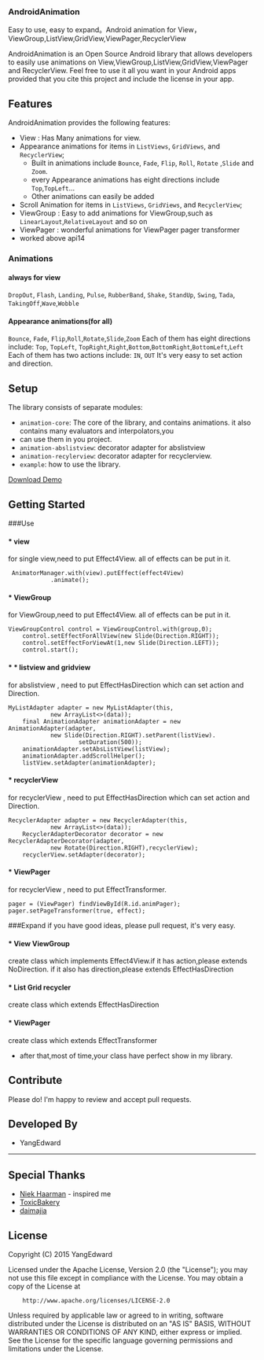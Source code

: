 ### AndroidAnimation
Easy to use, easy to expand。Android animation for View，ViewGroup,ListView,GridView,ViewPager,RecyclerView

AndroidAnimation is an Open Source Android library that allows developers to easily use animations on View,ViewGroup,ListView,GridView,ViewPager and RecyclerView.
Feel free to use it all you want in your Android apps provided that you cite this project and include the license in your app.

Features
-----
AndroidAnimation provides the following features:
* View : Has Many animations for view.
* Appearance animations for items in `ListViews`, `GridViews`, and `RecyclerView`;
    * Built in animations include `Bounce`, `Fade`, `Flip`, `Roll`, `Rotate` ,`Slide` and `Zoom`.
    * every Appearance animations has eight directions include `Top`,`TopLeft`...
	* Other animations can easily be added
* Scroll Animation for items in `ListViews`, `GridViews`, and `RecyclerView`;
* ViewGroup : Easy to add animations for ViewGroup,such as `LinearLayout`,`RelativeLayout` and so on
* ViewPager : wonderful animations for ViewPager pager transformer
* worked above api14

### Animations
#### always for view
`DropOut`, `Flash`, `Landing`, `Pulse`, `RubberBand`, `Shake`, `StandUp`,
`Swing`, `Tada`, `TakingOff`,`Wave`,`Wobble`

#### Appearance animations(for all)
`Bounce`, `Fade`, `Flip`,`Roll`,`Rotate`,`Slide`,`Zoom`
Each of them has eight directions include:
`Top`, `TopLeft`, `TopRight`,`Right`,`Bottom`,`BottomRight`,`BottomLeft`,`Left`
Each of them has two actions include:
`IN`, `OUT`
It's very easy to set action and direction.

Setup
-----

The library consists of separate modules:

* `animation-core`: The core of the library, and contains animations. it also contains many evaluators and interpolators,you
* can use them in you project.
* `animation-abslistview`: decorator adapter for abslistview
* `animation-recylerview`: decorator adapter for recyclerview.
* `example`: how to use the library.

[Download Demo](https://github.com/YangEdward/AndroidAnimation/blob/master/example/example-release.apk?raw=true)

Getting Started
-----
###Use
#### * view
for single view,need to put Effect4View. all of effects can be put in it.
     
     AnimatorManager.with(view).putEffect(effect4View)
                .animate();
     
#### * ViewGroup
for ViewGroup,need to put Effect4View. all of effects can be put in it.

    ViewGroupControl control = ViewGroupControl.with(group,0);
        control.setEffectForAllView(new Slide(Direction.RIGHT));
        control.setEffectForViewAt(1,new Slide(Direction.LEFT));
        control.start();
    
#### * * listview and gridview
for abslistview , need to put EffectHasDirection which can set action and Direction.

    MyListAdapter adapter = new MyListAdapter(this,
                new ArrayList<>(data));
        final AnimationAdapter animationAdapter = new AnimationAdapter(adapter,
                new Slide(Direction.RIGHT).setParent(listView).
                        setDuration(500));
        animationAdapter.setAbsListView(listView);
        animationAdapter.addScrollHelper();
        listView.setAdapter(animationAdapter);
    
#### * recyclerView
for recyclerView , need to put EffectHasDirection which can set action and Direction.

    RecyclerAdapter adapter = new RecyclerAdapter(this,
                new ArrayList<>(data));
        RecyclerAdapterDecorator decorator = new RecyclerAdapterDecorator(adapter,
                new Rotate(Direction.RIGHT),recyclerView);
        recyclerView.setAdapter(decorator);
    
#### * ViewPager
for recyclerView , need to put EffectTransformer.

    pager = (ViewPager) findViewById(R.id.animPager);
    pager.setPageTransformer(true, effect);
    
###Expand
if you have good ideas, please pull request, it's very easy.
#### * View ViewGroup
create class which implements Effect4View.if it has action,please extends NoDirection.
if it also has direction,please extends EffectHasDirection
#### * List Grid recycler
create class which extends EffectHasDirection
#### * ViewPager
create class which extends EffectTransformer
* after that,most of time,your class have perfect show in my library.

Contribute
-----
Please do! I'm happy to review and accept pull requests.  

Developed By
-----
* YangEdward

***

Special Thanks
-----
* [Niek Haarman](https://github.com/nhaarman/ListViewAnimations) - inspired me
* [ToxicBakery](https://github.com/ToxicBakery/ViewPagerTransforms)
* [daimajia](https://github.com/daimajia)

License
-----


   Copyright (C) 2015 YangEdward

   Licensed under the Apache License, Version 2.0 (the "License");
   you may not use this file except in compliance with the License.
   You may obtain a copy of the License at

        http://www.apache.org/licenses/LICENSE-2.0

   Unless required by applicable law or agreed to in writing, software
   distributed under the License is distributed on an "AS IS" BASIS,
   WITHOUT WARRANTIES OR CONDITIONS OF ANY KIND, either express or implied.
   See the License for the specific language governing permissions and
   limitations under the License.


